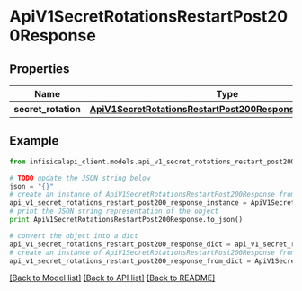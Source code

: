 # ApiV1SecretRotationsRestartPost200Response


## Properties
Name | Type | Description | Notes
------------ | ------------- | ------------- | -------------
**secret_rotation** | [**ApiV1SecretRotationsRestartPost200ResponseSecretRotation**](ApiV1SecretRotationsRestartPost200ResponseSecretRotation.md) |  | 

## Example

```python
from infisicalapi_client.models.api_v1_secret_rotations_restart_post200_response import ApiV1SecretRotationsRestartPost200Response

# TODO update the JSON string below
json = "{}"
# create an instance of ApiV1SecretRotationsRestartPost200Response from a JSON string
api_v1_secret_rotations_restart_post200_response_instance = ApiV1SecretRotationsRestartPost200Response.from_json(json)
# print the JSON string representation of the object
print ApiV1SecretRotationsRestartPost200Response.to_json()

# convert the object into a dict
api_v1_secret_rotations_restart_post200_response_dict = api_v1_secret_rotations_restart_post200_response_instance.to_dict()
# create an instance of ApiV1SecretRotationsRestartPost200Response from a dict
api_v1_secret_rotations_restart_post200_response_from_dict = ApiV1SecretRotationsRestartPost200Response.from_dict(api_v1_secret_rotations_restart_post200_response_dict)
```
[[Back to Model list]](../README.md#documentation-for-models) [[Back to API list]](../README.md#documentation-for-api-endpoints) [[Back to README]](../README.md)


